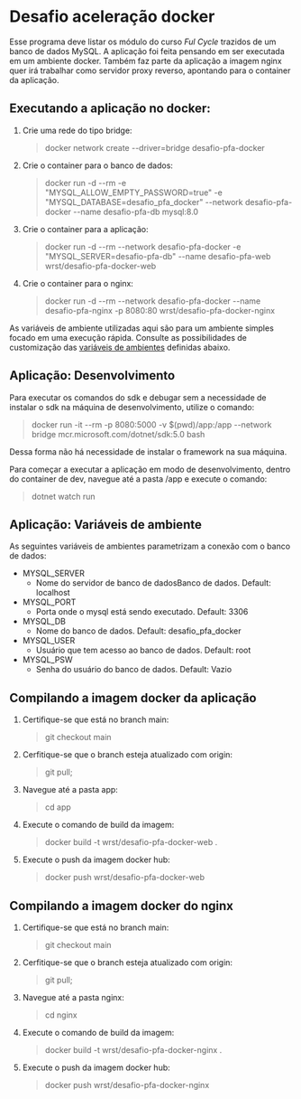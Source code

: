 # Desafio aceleração docker

Esse programa deve listar os módulo do curso *Ful Cycle* trazidos de um banco de dados MySQL. A aplicação foi feita pensando em ser executada em um ambiente docker. Também faz parte da aplicação a imagem nginx quer irá trabalhar como servidor proxy reverso, apontando para o container da aplicação.

## Executando a aplicação no docker:

1. Crie uma rede do tipo bridge:
    > docker network create --driver=bridge desafio-pfa-docker
2. Crie o container para o banco de dados:
    > docker run -d --rm -e "MYSQL_ALLOW_EMPTY_PASSWORD=true" -e "MYSQL_DATABASE=desafio_pfa_docker" --network desafio-pfa-docker --name desafio-pfa-db mysql:8.0
3. Crie o container para a aplicação:
    > docker run -d --rm --network desafio-pfa-docker -e "MYSQL_SERVER=desafio-pfa-db" --name desafio-pfa-web wrst/desafio-pfa-docker-web
4. Crie o container para o nginx:
    > docker run -d --rm --network desafio-pfa-docker --name desafio-pfa-nginx -p 8080:80 wrst/desafio-pfa-docker-nginx

As variáveis de ambiente utilizadas aqui são para um ambiente simples focado em uma execução rápida. Consulte as possibilidades de customização das [variáveis de ambientes](#aplicação-variáveis-de-ambiente) definidas abaixo.

## Aplicação: Desenvolvimento

Para executar os comandos do sdk e debugar sem a necessidade de instalar o sdk na máquina de desenvolvimento, utilize o comando:

> docker run -it --rm -p 8080:5000 -v $(pwd)/app:/app --network bridge mcr.microsoft.com/dotnet/sdk:5.0 bash

Dessa forma não há necessidade de instalar o framework na sua máquina.

Para começar a executar a aplicação em modo de desenvolvimento, dentro do container de dev, navegue até a pasta /app e execute o comando:

> dotnet watch run

## Aplicação: Variáveis de ambiente

As seguintes variáveis de ambientes parametrizam a conexão com o banco de dados:

- MYSQL_SERVER
    - Nome do servidor de banco de dadosBanco de dados. Default: localhost
- MYSQL_PORT
    - Porta onde o mysql está sendo executado. Default: 3306
- MYSQL_DB
    - Nome do banco de dados. Default: desafio_pfa_docker
- MYSQL_USER
    - Usuário que tem acesso ao banco de dados. Default: root
- MYSQL_PSW
    - Senha do usuário do banco de dados. Default: Vazio

## Compilando a imagem docker da aplicação

1. Certifique-se que está no branch main:
    > git checkout main
2. Cerfitique-se que o branch esteja atualizado com origin:
    > git pull;
3. Navegue até a pasta app:
    > cd app
4. Execute o comando de build da imagem:
    > docker build -t wrst/desafio-pfa-docker-web .
5. Execute o push da imagem docker hub:
    > docker push wrst/desafio-pfa-docker-web

## Compilando a imagem docker do nginx

1. Certifique-se que está no branch main:
    > git checkout main
2. Cerfitique-se que o branch esteja atualizado com origin:
    > git pull;
3. Navegue até a pasta nginx:
    > cd nginx
4. Execute o comando de build da imagem:
    > docker build -t wrst/desafio-pfa-docker-nginx .
5. Execute o push da imagem docker hub:
    > docker push wrst/desafio-pfa-docker-nginx
